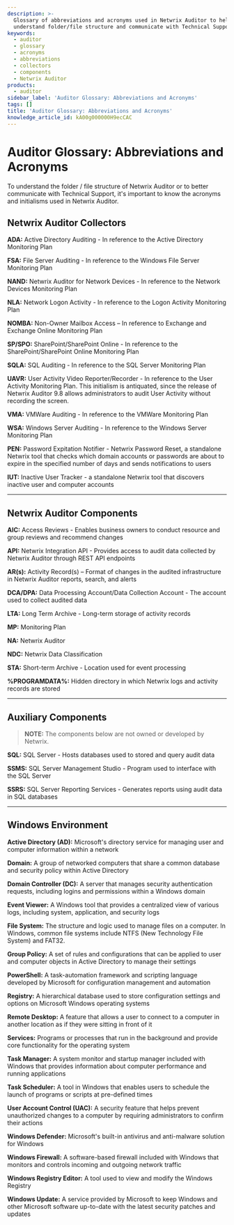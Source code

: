 ```yaml
---
description: >-
  Glossary of abbreviations and acronyms used in Netwrix Auditor to help you
  understand folder/file structure and communicate with Technical Support.
keywords:
  - auditor
  - glossary
  - acronyms
  - abbreviations
  - collectors
  - components
  - Netwrix Auditor
products:
  - auditor
sidebar_label: 'Auditor Glossary: Abbreviations and Acronyms'
tags: []
title: 'Auditor Glossary: Abbreviations and Acronyms'
knowledge_article_id: kA00g000000H9ecCAC
---
```


# Auditor Glossary: Abbreviations and Acronyms

To understand the folder / file structure of Netwrix Auditor or to better communicate with Technical Support, it's important to know the acronyms and initialisms used in Netwrix Auditor.

## Netwrix Auditor Collectors

**ADA:** Active Directory Auditing - In reference to the Active Directory Monitoring Plan

**FSA:** File Server Auditing - In reference to the Windows File Server Monitoring Plan

**NAND:** Netwrix Auditor for Network Devices - In reference to the Network Devices Monitoring Plan

**NLA:** Network Logon Activity - In reference to the Logon Activity Monitoring Plan

**NOMBA:** Non-Owner Mailbox Access – In reference to Exchange and Exchange Online Monitoring Plan

**SP/SPO:** SharePoint/SharePoint Online - In reference to the SharePoint/SharePoint Online Monitoring Plan

**SQLA:** SQL Auditing - In reference to the SQL Server Monitoring Plan

**UAVR:** User Activity Video Reporter/Recorder - In reference to the User Activity Monitoring Plan. This initialism is antiquated, since the release of Netwrix Auditor 9.8 allows administrators to audit User Activity without recording the screen.

**VMA:** VMWare Auditing - In reference to the VMWare Monitoring Plan

**WSA:** Windows Server Auditing - In reference to the Windows Server Monitoring Plan

**PEN:** Password Expitation Notifier - Netwrix Password Reset, a standalone Netwrix tool that checks which domain accounts or passwords are about to expire in the specified number of days and sends notifications to users

**IUT:** Inactive User Tracker - a standalone Netwrix tool that discovers inactive user and computer accounts

---

## Netwrix Auditor Components

**AIC:** Access Reviews - Enables business owners to conduct resource and group reviews and recommend changes

**API:** Netwrix Integration API - Provides access to audit data collected by Netwrix Auditor through REST API endpoints

**AR(s):** Activity Record(s) – Format of changes in the audited infrastructure in Netwrix Auditor reports, search, and alerts

**DCA/DPA:** Data Processing Account/Data Collection Account - The account used to collect audited data

**LTA:** Long Term Archive - Long-term storage of activity records

**MP:** Monitoring Plan

**NA:** Netwrix Auditor

**NDC:** Netwrix Data Classification

**STA:** Short-term Archive - Location used for event processing

**%PROGRAMDATA%:** Hidden directory in which Netwrix logs and activity records are stored

---

## Auxiliary Components

> **NOTE:** The components below are not owned or developed by Netwrix.

**SQL:** SQL Server - Hosts databases used to stored and query audit data

**SSMS:** SQL Server Management Studio - Program used to interface with the SQL Server

**SSRS:** SQL Server Reporting Services - Generates reports using audit data in SQL databases

---

## Windows Environment

**Active Directory (AD):** Microsoft's directory service for managing user and computer information within a network

**Domain:** A group of networked computers that share a common database and security policy within Active Directory

**Domain Controller (DC):** A server that manages security authentication requests, including logins and permissions within a Windows domain

**Event Viewer:** A Windows tool that provides a centralized view of various logs, including system, application, and security logs

**File System:** The structure and logic used to manage files on a computer. In Windows, common file systems include NTFS (New Technology File System) and FAT32.

**Group Policy:** A set of rules and configurations that can be applied to user and computer objects in Active Directory to manage their settings

**PowerShell:** A task-automation framework and scripting language developed by Microsoft for configuration management and automation

**Registry:** A hierarchical database used to store configuration settings and options on Microsoft Windows operating systems

**Remote Desktop:** A feature that allows a user to connect to a computer in another location as if they were sitting in front of it

**Services:** Programs or processes that run in the background and provide core functionality for the operating system

**Task Manager:** A system monitor and startup manager included with Windows that provides information about computer performance and running applications

**Task Scheduler:** A tool in Windows that enables users to schedule the launch of programs or scripts at pre-defined times

**User Account Control (UAC):** A security feature that helps prevent unauthorized changes to a computer by requiring administrators to confirm their actions

**Windows Defender:** Microsoft's built-in antivirus and anti-malware solution for Windows

**Windows Firewall:** A software-based firewall included with Windows that monitors and controls incoming and outgoing network traffic

**Windows Registry Editor:** A tool used to view and modify the Windows Registry

**Windows Update:** A service provided by Microsoft to keep Windows and other Microsoft software up-to-date with the latest security patches and updates
